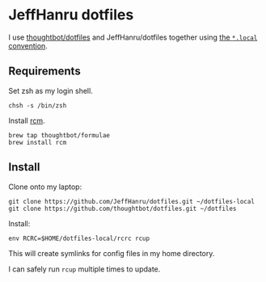 JeffHanru dotfiles
===============

I use [thoughtbot/dotfiles](https://github.com/thoughtbot/dotfiles) and
JeffHanru/dotfiles together using [the `*.local` convention][dot-local].

[dot-local]: http://robots.thoughtbot.com/manage-team-and-personal-dotfiles-together-with-rcm

Requirements
------------

Set zsh as my login shell.

    chsh -s /bin/zsh

Install [rcm](https://github.com/mike-burns/rcm).

    brew tap thoughtbot/formulae
    brew install rcm

Install
-------

Clone onto my laptop:

    git clone https://github.com/JeffHanru/dotfiles.git ~/dotfiles-local
    git clone https://github.com/thoughtbot/dotfiles.git ~/dotfiles

Install:

    env RCRC=$HOME/dotfiles-local/rcrc rcup

This will create symlinks for config files in my home directory.

I can safely run `rcup` multiple times to update.
